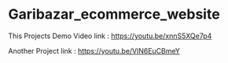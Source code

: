 # Garibazar_ecommerce_website

This Projects Demo Video link : https://youtu.be/xnnS5XQe7p4

Another Project link : https://youtu.be/VlN6EuCBmeY
